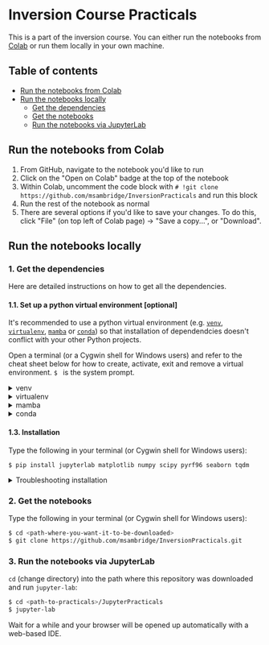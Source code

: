 # Inversion Course Practicals

This is a part of the inversion course. You can either run the notebooks from [Colab](https://colab.research.google.com/) or run them locally in your own machine.

## Table of contents

- [Run the notebooks from Colab](README.md#run-the-notebooks-from-colab)
- [Run the notebooks locally](README.md#run-the-notebooks-locally)
    - [Get the dependencies](README.md#1-get-the-dependencies)
    - [Get the notebooks](README.md#2-get-the-notebooks)
    - [Run the notebooks via JupyterLab](README.md#3-run-the-notebooks-via-jupyterlab)

## Run the notebooks from Colab

1. From GitHub, navigate to the notebook you'd like to run
2. Click on the "Open on Colab" badge at the top of the notebook
3. Within Colab, uncomment the code block with  `# !git clone https://github.com/msambridge/InversionPracticals` and run this block
4. Run the rest of the notebook as normal
5. There are several options if you'd like to save your changes. To do this, click "File" (on top left of Colab page) -> "Save a copy...", or "Download".

## Run the notebooks locally

### 1. Get the dependencies

Here are detailed
instructions on how to get all the dependencies.

#### 1.1. Set up a python virtual environment [optional]

It's recommended to use a python virtual environment (e.g. [`venv`](https://docs.python.org/3/library/venv.html), [`virtualenv`](https://virtualenv.pypa.io/en/latest/), [`mamba`](https://mamba.readthedocs.io/en/latest/) or [`conda`](https://docs.conda.io/en/latest/)) so that installation of dependendcies doesn't conflict with your other Python projects. 

Open a terminal (or a Cygwin shell for Windows users) and refer to the cheat sheet below for how to create, activate, exit and remove a virtual environment. `$ ` is the system prompt.

<details>
  <summary>venv</summary>

  Ensure you have and are using *python >= 3.6*. It may not be called `python` but something like `python3`, `python3.10` etc.

  Use the first two lines below to create and activate the new virtual environment. The other lines are for your
  future reference.

  ```console
  $ python -m venv <path-to-new-env>/inversion_course           # to create
  $ source <path-to-new-env>/inversion_course/bin/activate      # to activate
  $ deactivate                                                  # to exit
  $ rm -rf <path-to-new-env>/inversion_course                   # to remove
  ```
  
</details>

<details>
  <summary>virtualenv</summary>

  Use the first two lines below to create and activate the new virtual environment. The other lines are for your
  future reference.

  ```console
  $ virtualenv <path-to-new-env>/inversion_course -p=3.10       # to create
  $ source <path-to-new-env>/inversion_course/bin/activate      # to activate
  $ deactivate                                                  # to exit
  $ rm -rf <path-to-new-env>/inversion_course                   # to remove
  ```

</details>

<details>
  <summary>mamba</summary>

  Use the first two lines below to create and activate the new virtual environment. The other lines are for your
  future reference.

  ```console
  $ mamba create -n inversion_course python=3.10                # to create
  $ mamba activate inversion_course                             # to activate
  $ mamba deactivate                                            # to exit
  $ mamba env remove -n inversion_course                        # to remove
  ```

</details>

<details>
  <summary>conda</summary>

  Use the first two lines below to create and activate the new virtual environment. The other lines are for your
  future reference.

  ```console
  $ conda create -n inversion_course python=3.10                # to create
  $ conda activate inversion_course                             # to activate
  $ conda deactivate                                            # to exit
  $ conda env remove -n inversion_course                        # to remove
  ```

</details>


#### 1.3. Installation

Type the following in your terminal (or Cygwin shell for Windows users):

```console
$ pip install jupyterlab matplotlib numpy scipy pyrf96 seaborn tqdm
```

</details>

<details>
  <summary>Troubleshooting installation</summary>

  If you run into an error while running the above command, try the following:

  ```console
  $ pip install jupyterlab matplotlib seaborn tqdm
  $ pip install pyrf96
  ```

  If you see any error while running the command, try to search for the error you see
  on Google/DuckDuckGo/ChatGPT.

  If you see an error while running the second command, (ctrl/cmd + f) search `error` from
  your terminal history to locate which error is causing the installation failure.

</details>

### 2. Get the notebooks

Type the following in your terminal (or Cygwin shell for Windows users):

```bash
$ cd <path-where-you-want-it-to-be-downloaded>
$ git clone https://github.com/msambridge/InversionPracticals.git
```

### 3. Run the notebooks via JupyterLab

`cd` (change directory) into the path where this repository was downloaded and run `jupyter-lab`:

```bash
$ cd <path-to-practicals>/JupyterPracticals
$ jupyter-lab
```

Wait for a while and your browser will be opened up automatically with a web-based IDE.
